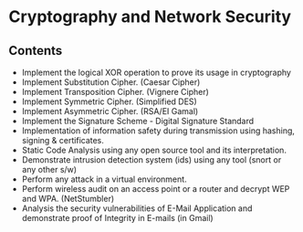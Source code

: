 # Cryptography and Network Security


## Contents 

- Implement the logical XOR operation to prove its usage in cryptography
- Implement Substitution Cipher. (Caesar Cipher)
- Implement Transposition Cipher. (Vignere Cipher)
- Implement Symmetric Cipher. (Simplified DES)
- Implement Asymmetric Cipher. (RSA/EI Gamal)
- Implement the Signature Scheme - Digital Signature Standard
- Implementation of information safety during transmission using hashing, signing & certificates.
- Static Code Analysis using any open source tool and its interpretation.
- Demonstrate intrusion detection system (ids) using any tool (snort or any other s/w)
- Perform any attack in a virtual environment.
- Perform wireless audit on an access point or a router and decrypt WEP and WPA. (NetStumbler)
- Analysis the security vulnerabilities of E-Mail Application and demonstrate proof of Integrity in E-mails (in Gmail)
